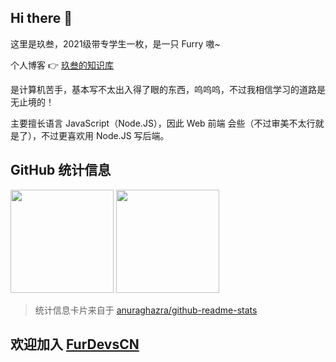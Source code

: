 ## Hi there 👋

这里是玖叁，2021级带专学生一枚，是一只 Furry 嗷~

个人博客 👉 [玖叁的知识库](https://fur93.icu)

是计算机苦手，基本写不太出入得了眼的东西，呜呜呜，不过我相信学习的道路是无止境的！

主要擅长语言 JavaScript（Node.JS），因此 Web 前端 会些（不过审美不太行就是了），不过更喜欢用 Node.JS 写后端。

## GitHub 统计信息

[<img style="height:165px;" src="https://github-readme-stats.vercel.app/api?username=colour93&show_icons=true&locale=cn&bg_color=45,efdbff,fff1b8&text_color=383838&title_color=1890ff&icon_color=597ef7" />](https://github.com/colour93)
[<img style="height:165px;" src="https://github-readme-stats.vercel.app/api/top-langs/?username=colour93&layout=compact&locale=cn&bg_color=45,efdbff,fff1b8&text_color=383838&title_color=1890ff&icon_color=597ef7" />](https://github.com/colour93)

> 统计信息卡片来自于 [anuraghazra/github-readme-stats](https://github.com/anuraghazra/github-readme-stats)

## 欢迎加入 [FurDevsCN](https://FurDevs.CN)
